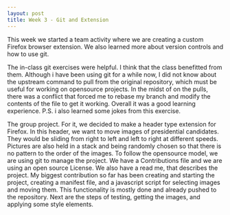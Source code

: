 ```yaml
---
layout: post
title: Week 3 - Git and Extension
---
```


This week we started a team activity where we are creating a custom Firefox browser extension. We also learned more about version controls and how to use git.

The in-class git exercises were helpful. I think that the class benefitted from them. Although i have been using git for a while now, I did not know about the upstream command to pull from the original repository, which must be useful for working on opensource projects. In the midst of on the pulls, there was a conflict that forced me to rebase my branch and modify the contents of the file to get it working. Overall it was a good learning experience. P.S. i also learned some jokes from this exercise.

<!--more-->

The group project. For it, we decided to make a header type extension for Firefox. In this header, we want to move images of presidential candidates. They would be sliding from right to left and left to right at different speeds. Pictures are also held in a stack and being randomly chosen so that there is no pattern to the order of the images. To follow the opensource model, we are using git to manage the project. We have a Contributions file and we are using an open source License. We also have a read me, that describes the project. My biggest contribution so far has been creating and starting the project, creating a manifest file, and a javascript script for selecting images and moving them. This functionality is mostly done and already pushed to the repository. Next are the steps of testing, getting the images, and applying some style elements. 